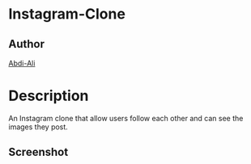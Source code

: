 # Instagram-Clone


## Author

[Abdi-Ali](https://github.com/Abdi-Ali33)

# Description
An Instagram clone that allow users follow each other and can see the images they post.

## Screenshot